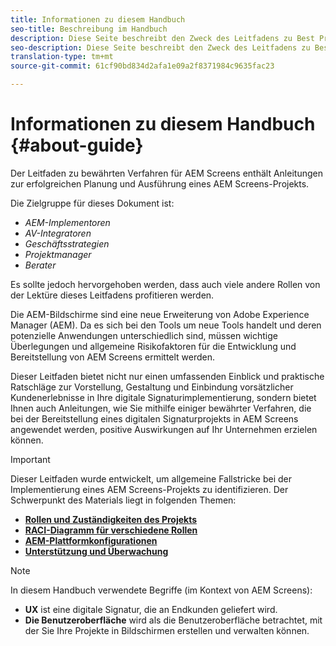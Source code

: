 ```yaml
---
title: Informationen zu diesem Handbuch
seo-title: Beschreibung im Handbuch
description: Diese Seite beschreibt den Zweck des Leitfadens zu Best Practices
seo-description: Diese Seite beschreibt den Zweck des Leitfadens zu Best Practices
translation-type: tm+mt
source-git-commit: 61cf90bd834d2afa1e09a2f8371984c9635fac23

---
```



# Informationen zu diesem Handbuch {#about-guide}

Der Leitfaden zu bewährten Verfahren für AEM Screens enthält Anleitungen zur erfolgreichen Planung und Ausführung eines AEM Screens-Projekts.

Die Zielgruppe für dieses Dokument ist:

* *AEM-Implementoren*
* *AV-Integratoren*
* *Geschäftsstrategien*
* *Projektmanager*
* *Berater*

Es sollte jedoch hervorgehoben werden, dass auch viele andere Rollen von der Lektüre dieses Leitfadens profitieren werden.

Die AEM-Bildschirme sind eine neue Erweiterung von Adobe Experience Manager (AEM). Da es sich bei den Tools um neue Tools handelt und deren potenzielle Anwendungen unterschiedlich sind, müssen wichtige Überlegungen und allgemeine Risikofaktoren für die Entwicklung und Bereitstellung von AEM Screens ermittelt werden.

Dieser Leitfaden bietet nicht nur einen umfassenden Einblick und praktische Ratschläge zur Vorstellung, Gestaltung und Einbindung vorsätzlicher Kundenerlebnisse in Ihre digitale Signaturimplementierung, sondern bietet Ihnen auch Anleitungen, wie Sie mithilfe einiger bewährter Verfahren, die bei der Bereitstellung eines digitalen Signaturprojekts in AEM Screens angewendet werden, positive Auswirkungen auf Ihr Unternehmen erzielen können.
>[!IMPORTANT]
> Dieser Leitfaden wurde entwickelt, um allgemeine Fallstricke bei der Implementierung eines AEM Screens-Projekts zu identifizieren. Der Schwerpunkt des Materials liegt in folgenden Themen:
>
> * **[Rollen und Zuständigkeiten des Projekts](roles-responsibilities.md)**
> * **[RACI-Diagramm für verschiedene Rollen](roles-responsibilities.md#raci-chart)**
> * **[AEM-Plattformkonfigurationen](aem-platform-configurations.md)**
> * **[Unterstützung und Überwachung](support-monitoring.md)**


>[!NOTE]
> In diesem Handbuch verwendete Begriffe (im Kontext von AEM Screens):
>
> * **UX** ist eine digitale Signatur, die an Endkunden geliefert wird.
> * **Die Benutzeroberfläche** wird als die Benutzeroberfläche betrachtet, mit der Sie Ihre Projekte in Bildschirmen erstellen und verwalten können.

